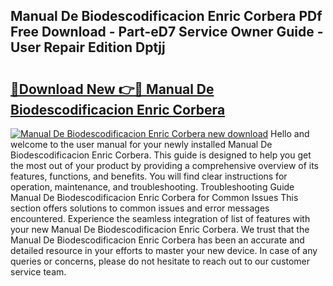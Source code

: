 ## Manual De Biodescodificacion Enric Corbera PDf Free Download - Part-eD7 Service Owner Guide - User Repair Edition Dptjj

# <h2><a href="http://bc16246.oget.top/?id=Manual+De+Biodescodificacion+Enric+Corbera">🔗Download New 👉🔴 Manual De Biodescodificacion Enric Corbera</a></h2>

[![Manual De Biodescodificacion Enric Corbera new download](https://i.imgur.com/5g1atiW.png)](http://bc16246.oget.top/?id=Manual+De+Biodescodificacion+Enric+Corbera)
Hello and welcome to the user manual for your newly installed Manual De Biodescodificacion Enric Corbera. This guide is designed to help you get the most out of your product by providing a comprehensive overview of its features, functions, and benefits. You will find clear instructions for operation, maintenance, and troubleshooting. Troubleshooting Guide Manual De Biodescodificacion Enric Corbera for Common Issues This section offers solutions to common issues and error messages encountered. Experience the seamless integration of list of features with your new Manual De Biodescodificacion Enric Corbera. We trust that the Manual De Biodescodificacion Enric Corbera has been an accurate and detailed resource in your efforts to master your new device. In case of any queries or concerns, please do not hesitate to reach out to our customer service team.

